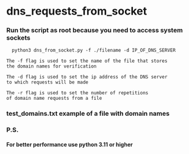 # dns_requests_from_socket

### Run the script as root because you need to access system sockets

```commandline
  python3 dns_from_socket.py -f ./filename -d IP_OF_DNS_SERVER
```

```commandline
The -f flag is used to set the name of the file that stores
the domain names for verification
```
```commandline
The -d flag is used to set the ip address of the DNS server
to which requests will be made
```
```commandline
The -r flag is used to set the number of repetitions
of domain name requests from a file
```
    
### test_domains.txt example of a file with domain names

### P.S. 
#### For better performance use python 3.11 or higher